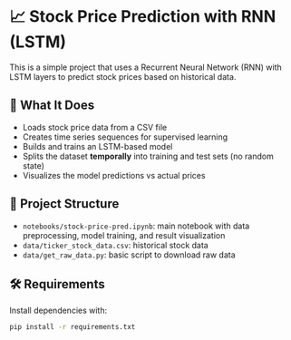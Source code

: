 # 📈 Stock Price Prediction with RNN (LSTM)

This is a simple project that uses a Recurrent Neural Network (RNN) with LSTM layers to predict stock prices based on historical data.

## 🧠 What It Does

- Loads stock price data from a CSV file
- Creates time series sequences for supervised learning
- Builds and trains an LSTM-based model
- Splits the dataset **temporally** into training and test sets (no random state)
- Visualizes the model predictions vs actual prices

## 📁 Project Structure

- `notebooks/stock-price-pred.ipynb`: main notebook with data preprocessing, model training, and result visualization
- `data/ticker_stock_data.csv`: historical stock data
- `data/get_raw_data.py`: basic script to download raw data

## 🛠️ Requirements

Install dependencies with:

```bash
pip install -r requirements.txt